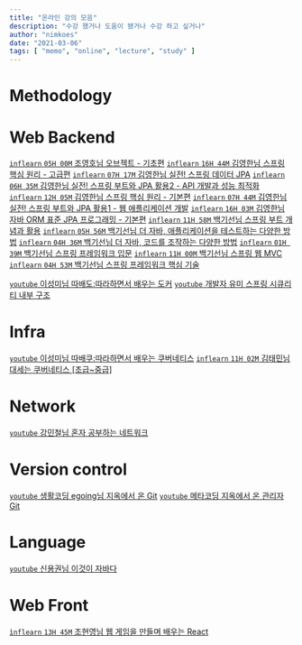 ```yaml
---
title: "온라인 강의 모음"
description: "수강 했거나 도움이 됐거나 수강 하고 싶거나"
author: "nimkoes"
date: "2021-03-06"
tags: [ "memo", "online", "lecture", "study" ]
---
```


# Methodology

# Web Backend

[`inflearn` `05H 00M` 조영호님 오브젝트 - 기초편][100]
[`inflearn` `16H 44M` 김영한님 스프링 핵심 원리 - 고급편][101]
[`inflearn` `07H 17M` 김영한님 실전! 스프링 데이터 JPA][102]
[`inflearn` `06H 35M` 김영한님 실전! 스프링 부트와 JPA 활용2 - API 개발과 성능 최적화][103]
[`inflearn` `12H 05M` 김영한님 스프링 핵심 원리 - 기본편][104]
[`inflearn` `07H 44M` 김영한님 실전! 스프링 부트와 JPA 활용1 - 웹 애플리케이션 개발][105]
[`inflearn` `16H 03M` 김영한님 자바 ORM 표준 JPA 프로그래밍 - 기본편][106]
[`inflearn` `11H 58M` 백기선님 스프링 부트 개념과 활용][107]
[`inflearn` `05H 56M` 백기선님 더 자바, 애플리케이션을 테스트하는 다양한 방법][108]
[`inflearn` `04H 36M` 백기선님 더 자바, 코드를 조작하는 다양한 방법][109]
[`inflearn` `01H 39M` 백기선님 스프링 프레임워크 입문][110]
[`inflearn` `11H 00M` 백기선님 스프링 웹 MVC][111]
[`inflearn` `04H 53M` 백기선님 스프링 프레임워크 핵심 기술][112]

[`youtube` 이성미님 따배도:따라하면서 배우는 도커][113]
[`youtube` 개발자 유미 스프링 시큐리티 내부 구조][114]

# Infra

[`youtube` 이성미님 따배쿠:따라하면서 배우는 쿠버네티스][200]
[`inflearn` `11H 02M` 김태민님 대세는 쿠버네티스 [초급~중급]][201]

# Network

[`youtube` 강민철님 혼자 공부하는 네트워크][300]

# Version control

[`youtube` 생활코딩 egoing님 지옥에서 온 Git][400]
[`youtube` 메타코딩 지옥에서 온 관리자 Git][401]

# Language

[`youtube` 신용권님 이것이 자바다][500]

# Web Front

[`ìnflearn` `13H 45M` 조현영님 웹 게임을 만들며 배우는 React][600]


[100]:https://www.inflearn.com/course/%EC%98%A4%EB%B8%8C%EC%A0%9D%ED%8A%B8-%EA%B8%B0%EC%B4%88%ED%8E%B8-%EA%B0%9D%EC%B2%B4%EC%A7%80%ED%96%A5

[101]:https://www.inflearn.com/course/%EC%8A%A4%ED%94%84%EB%A7%81-%ED%95%B5%EC%8B%AC-%EC%9B%90%EB%A6%AC-%EA%B3%A0%EA%B8%89%ED%8E%B8

[102]:https://www.inflearn.com/course/%EC%8A%A4%ED%94%84%EB%A7%81-%EB%8D%B0%EC%9D%B4%ED%84%B0-JPA-%EC%8B%A4%EC%A0%84

[103]:https://www.inflearn.com/course/%EC%8A%A4%ED%94%84%EB%A7%81%EB%B6%80%ED%8A%B8-JPA-API%EA%B0%9C%EB%B0%9C-%EC%84%B1%EB%8A%A5%EC%B5%9C%EC%A0%81%ED%99%94

[104]:https://www.inflearn.com/course/%EC%8A%A4%ED%94%84%EB%A7%81-%ED%95%B5%EC%8B%AC-%EC%9B%90%EB%A6%AC-%EA%B8%B0%EB%B3%B8%ED%8E%B8

[105]:https://www.inflearn.com/course/%EC%8A%A4%ED%94%84%EB%A7%81%EB%B6%80%ED%8A%B8-JPA-%ED%99%9C%EC%9A%A9-1

[106]:https://www.inflearn.com/course/ORM-JPA-Basic

[107]:https://www.inflearn.com/course/%EC%8A%A4%ED%94%84%EB%A7%81%EB%B6%80%ED%8A%B8

[108]:https://www.inflearn.com/course/the-java-application-test

[109]:https://www.inflearn.com/course/the-java-code-manipulation

[110]:https://www.inflearn.com/course/spring

[111]:https://www.inflearn.com/course/%EC%9B%B9-mvc

[112]:https://www.inflearn.com/course/spring-framework_core

[113]:http://youtube.com/playlist?list=PLApuRlvrZKogb78kKq1wRvrjg1VMwYrvi

[114]:https://www.youtube.com/playlist?list=PLJkjrxxiBSFCFM0pjDwm6F98veieD0MER

[200]:https://www.youtube.com/playlist?list=PLApuRlvrZKohaBHvXAOhUD-RxD0uQ3z0c

[201]:https://www.inflearn.com/course/%EC%BF%A0%EB%B2%84%EB%84%A4%ED%8B%B0%EC%8A%A4-%EA%B8%B0%EC%B4%88

[300]:https://www.youtube.com/watch?v=c62qssA4hYI&list=PLVsNizTWUw7HfOCgvlfHIDPPo3TE-2iQM&index=1

[400]:https://www.youtube.com/playlist?list=PLuHgQVnccGMA8iwZwrGyNXCGy2LAAsTXk

[401]:https://www.youtube.com/playlist?list=PL93mKxaRDidFtXtXrRtAAL2hpp9TH6AWF

[500]:https://www.youtube.com/playlist?list=PLVsNizTWUw7EmX1Y-7tB2EmsK6nu6Q10q

[600]:https://www.inflearn.com/course/web-game-react?gad_source=1&gclid=CjwKCAiArKW-BhAzEiwAZhWsIBwun-4JYDz4kfx7XqOtlqWyeRIsUdWA_FwqJ_ZPfs0tSi0tZK78dBoC5p8QAvD_BwE